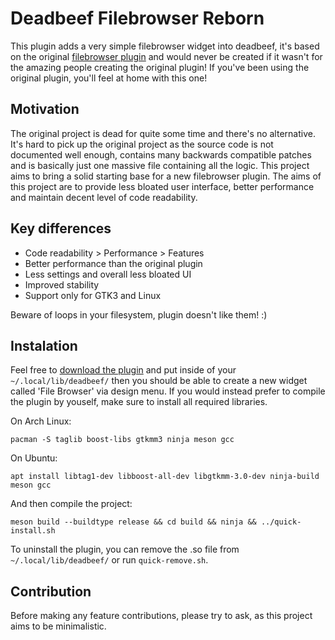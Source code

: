 # Deadbeef Filebrowser Reborn

This plugin adds a very simple filebrowser widget into deadbeef, it's based on the original [filebrowser plugin](https://gitlab.com/zykure/deadbeef-fb) and would never be created if it wasn't for the amazing people creating the original plugin! If you've been using the original plugin, you'll feel at home with this one!

## Motivation

The original project is dead for quite some time and there's no alternative. It's hard to pick up the original project as the source code is not documented well enough, contains many backwards compatible patches and is basically just one massive file containing all the logic. This project aims to bring a solid starting base for a new filebrowser plugin. The aims of this project are to provide less bloated user interface, better performance and maintain decent level of code readability.

## Key differences

- Code readability > Performance > Features
- Better performance than the original plugin
- Less settings and overall less bloated UI
- Improved stability
- Support only for GTK3 and Linux

Beware of loops in your filesystem, plugin doesn't like them! :)

## Instalation

Feel free to [download the plugin](https://github.com/duzda/deadbeef-filebrowser-reborn/releases) and put inside of your 
``` ~/.local/lib/deadbeef/ ```
then you should be able to create a new widget called 'File Browser' via design menu. If you would instead prefer to compile the plugin by youself, make sure to install all required libraries.

On Arch Linux:

``` pacman -S taglib boost-libs gtkmm3 ninja meson gcc ```

On Ubuntu:

``` apt install libtag1-dev libboost-all-dev libgtkmm-3.0-dev ninja-build meson gcc ```

And then compile the project:

``` meson build --buildtype release && cd build && ninja && ../quick-install.sh ```

To uninstall the plugin, you can remove the .so file from ``` ~/.local/lib/deadbeef/ ``` or run ``` quick-remove.sh ```.

## Contribution

Before making any feature contributions, please try to ask, as this project aims to be minimalistic.